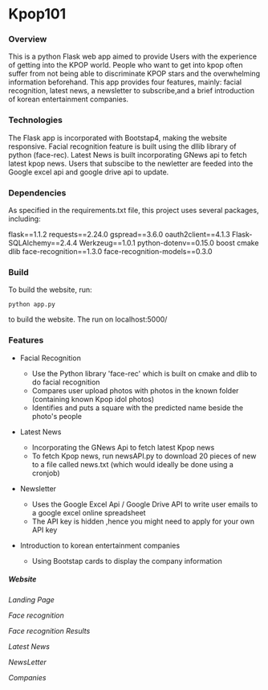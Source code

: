 # Kpop101

### Overview
This is a python Flask web app aimed to provide Users with the experience of getting into the
KPOP world. People who want to get into kpop often suffer from not being able to discriminate KPOP
stars and the overwhelming information beforehand. This app provides four features, mainly: facial
recognition, latest news, a newsletter to subscribe,and a brief introduction of korean entertainment
companies. 

### Technologies
The Flask app is incorporated with Bootstap4, making the website responsive. Facial recognition feature
is built using the dllib library of python (face-rec). Latest News is built incorporating GNews api to 
fetch latest kpop news. Users that subscibe to the newletter are feeded into the Google excel api and 
google drive api to update. 

### Dependencies
As specified in the requirements.txt file, this project uses several packages, including:

flask==1.1.2
requests==2.24.0
gspread==3.6.0
oauth2client==4.1.3
Flask-SQLAlchemy==2.4.4
Werkzeug==1.0.1
python-dotenv==0.15.0
boost
cmake
dlib
face-recognition==1.3.0
face-recognition-models==0.3.0


### Build
To build the website, run:
```
python app.py
```
to build the website.
The run on localhost:5000/


### Features
- Facial Recognition
  - Use the Python library 'face-rec' which is built on cmake and dlib to do facial recognition
  - Compares user upload photos with photos in the known folder (containing known Kpop idol photos)
  - Identifies and puts a square with the predicted name beside the photo's people

- Latest News
  - Incorporating the GNews Api to fetch latest Kpop news
  - To fetch Kpop news, run newsAPI.py to download 20 pieces of new to a file called news.txt (which would ideally be done using a cronjob)

- Newsletter
  - Uses the Google Excel Api / Google Drive API to write user emails to a google excel online spreadsheet
  - The API key is hidden ,hence you might need to apply for your own API key

- Introduction to korean entertainment companies
  - Using Bootstap cards to display the company information


##### Website 

*Landing Page*

*Face recognition*

*Face recognition Results*

*Latest News*

*NewsLetter*

*Companies*




